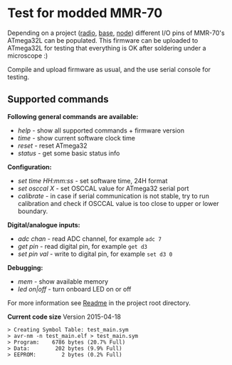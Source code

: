 Test for modded MMR-70
======================

Depending on a project ([radio](https://github.com/achilikin/mmr70mod/blob/master/radio), [base](https://github.com/achilikin/mmr70mod/blob/master/base), [node](https://github.com/achilikin/mmr70mod/blob/master/node)) different I/O pins of MMR-70's ATmega32L can be populated. This firmware can be uploaded to ATmega32L for testing that everything is OK after soldering under a microscope :)

Compile and upload firmware as usual, and the use serial console for testing.

Supported commands
-----------------

**Following general commands are available:**
* _help_ - show all supported commands + firmware version
* _time_ - show current software clock time
* _reset_  - reset ATmega32
* _status_ - get some basic status info

**Configuration:**
* _set time HH:mm:ss_ - set software time, 24H format
* _set osccal X_ - set OSCCAL value for ATmega32 serial port 
* _calibrate_ - in case if serial communication is not stable, try to run calibration and check if OSCCAL value is too close to upper or lower boundary.

**Digital/analogue inputs:**
* _adc chan_ - read ADC channel, for example `adc 7`
* _get pin_ - read digital pin, for example `get d3`
* _set pin val_ - write to digital pin, for example `set d3 0` 

**Debugging:**
* _mem_ - show available memory
* _led on|off_ - turn onboard LED on or off

For more information see [Readme](https://github.com/achilikin/mmr70mod/) in the project root directory.

**Current code size**
Version 2015-04-18
```
> Creating Symbol Table: test_main.sym
> avr-nm -n test_main.elf > test_main.sym
> Program:    6786 bytes (20.7% Full)
> Data:        202 bytes (9.9% Full)
> EEPROM:        2 bytes (0.2% Full)
```
